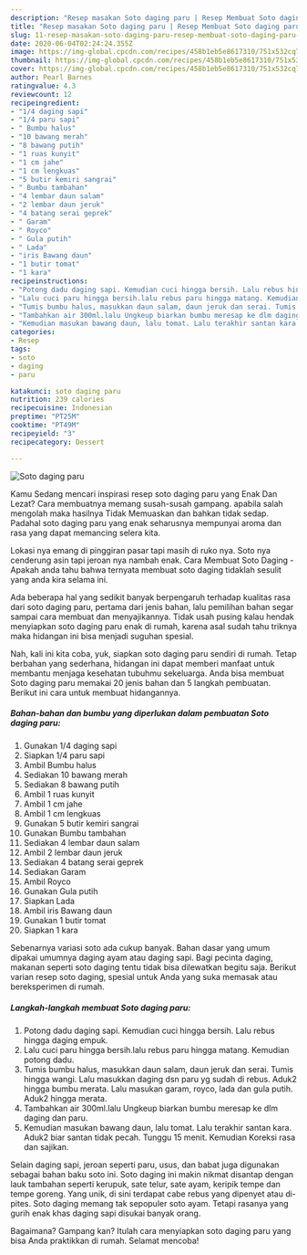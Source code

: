 ```yaml
---
description: "Resep masakan Soto daging paru | Resep Membuat Soto daging paru Yang Sedap"
title: "Resep masakan Soto daging paru | Resep Membuat Soto daging paru Yang Sedap"
slug: 11-resep-masakan-soto-daging-paru-resep-membuat-soto-daging-paru-yang-sedap
date: 2020-06-04T02:24:24.355Z
image: https://img-global.cpcdn.com/recipes/458b1eb5e8617310/751x532cq70/soto-daging-paru-foto-resep-utama.jpg
thumbnail: https://img-global.cpcdn.com/recipes/458b1eb5e8617310/751x532cq70/soto-daging-paru-foto-resep-utama.jpg
cover: https://img-global.cpcdn.com/recipes/458b1eb5e8617310/751x532cq70/soto-daging-paru-foto-resep-utama.jpg
author: Pearl Barnes
ratingvalue: 4.3
reviewcount: 12
recipeingredient:
- "1/4 daging sapi"
- "1/4 paru sapi"
- " Bumbu halus"
- "10 bawang merah"
- "8 bawang putih"
- "1 ruas kunyit"
- "1 cm jahe"
- "1 cm lengkuas"
- "5 butir kemiri sangrai"
- " Bumbu tambahan"
- "4 lembar daun salam"
- "2 lembar daun jeruk"
- "4 batang serai geprek"
- " Garam"
- " Royco"
- " Gula putih"
- " Lada"
- "iris Bawang daun"
- "1 butir tomat"
- "1 kara"
recipeinstructions:
- "Potong dadu daging sapi. Kemudian cuci hingga bersih. Lalu rebus hingga daging empuk."
- "Lalu cuci paru hingga bersih.lalu rebus paru hingga matang. Kemudian potong dadu."
- "Tumis bumbu halus, masukkan daun salam, daun jeruk dan serai. Tumis hingga wangi. Lalu masukkan daging dsn paru yg sudah di rebus. Aduk2 hingga bumbu merata. Lalu masukan garam, royco, lada dan gula putih. Aduk2 hingga merata."
- "Tambahkan air 300ml.lalu Ungkeup biarkan bumbu meresap ke dlm daging dan paru."
- "Kemudian masukan bawang daun, lalu tomat. Lalu terakhir santan kara. Aduk2 biar santan tidak pecah. Tunggu 15 menit. Kemudian Koreksi rasa dan sajikan."
categories:
- Resep
tags:
- soto
- daging
- paru

katakunci: soto daging paru 
nutrition: 239 calories
recipecuisine: Indonesian
preptime: "PT25M"
cooktime: "PT49M"
recipeyield: "3"
recipecategory: Dessert

---
```



![Soto daging paru](https://img-global.cpcdn.com/recipes/458b1eb5e8617310/751x532cq70/soto-daging-paru-foto-resep-utama.jpg)

Kamu Sedang mencari inspirasi resep soto daging paru yang Enak Dan Lezat? Cara membuatnya memang susah-susah gampang. apabila salah mengolah maka hasilnya Tidak Memuaskan dan bahkan tidak sedap. Padahal soto daging paru yang enak seharusnya mempunyai aroma dan rasa yang dapat memancing selera kita.

Lokasi nya emang di pinggiran pasar tapi masih di ruko nya. Soto nya cenderung asin tapi jeroan nya nambah enak. Cara Membuat Soto Daging - Apakah anda tahu bahwa ternyata membuat soto daging tidaklah sesulit yang anda kira selama ini.

Ada beberapa hal yang sedikit banyak berpengaruh terhadap kualitas rasa dari soto daging paru, pertama dari jenis bahan, lalu pemilihan bahan segar sampai cara membuat dan menyajikannya. Tidak usah pusing kalau hendak menyiapkan soto daging paru enak di rumah, karena asal sudah tahu triknya maka hidangan ini bisa menjadi suguhan spesial.


Nah, kali ini kita coba, yuk, siapkan soto daging paru sendiri di rumah. Tetap berbahan yang sederhana, hidangan ini dapat memberi manfaat untuk membantu menjaga kesehatan tubuhmu sekeluarga. Anda bisa membuat Soto daging paru memakai 20 jenis bahan dan 5 langkah pembuatan. Berikut ini cara untuk membuat hidangannya.

<!--inarticleads1-->

##### Bahan-bahan dan bumbu yang diperlukan dalam pembuatan Soto daging paru:

1. Gunakan 1/4 daging sapi
1. Siapkan 1/4 paru sapi
1. Ambil  Bumbu halus
1. Sediakan 10 bawang merah
1. Sediakan 8 bawang putih
1. Ambil 1 ruas kunyit
1. Ambil 1 cm jahe
1. Ambil 1 cm lengkuas
1. Gunakan 5 butir kemiri sangrai
1. Gunakan  Bumbu tambahan
1. Sediakan 4 lembar daun salam
1. Ambil 2 lembar daun jeruk
1. Sediakan 4 batang serai geprek
1. Sediakan  Garam
1. Ambil  Royco
1. Gunakan  Gula putih
1. Siapkan  Lada
1. Ambil iris Bawang daun
1. Gunakan 1 butir tomat
1. Siapkan 1 kara


Sebenarnya variasi soto ada cukup banyak. Bahan dasar yang umum dipakai umumnya daging ayam atau daging sapi. Bagi pecinta daging, makanan seperti soto daging tentu tidak bisa dilewatkan begitu saja. Berikut varian resep soto daging, spesial untuk Anda yang suka memasak atau bereksperimen di rumah. 

<!--inarticleads2-->

##### Langkah-langkah membuat Soto daging paru:

1. Potong dadu daging sapi. Kemudian cuci hingga bersih. Lalu rebus hingga daging empuk.
1. Lalu cuci paru hingga bersih.lalu rebus paru hingga matang. Kemudian potong dadu.
1. Tumis bumbu halus, masukkan daun salam, daun jeruk dan serai. Tumis hingga wangi. Lalu masukkan daging dsn paru yg sudah di rebus. Aduk2 hingga bumbu merata. Lalu masukan garam, royco, lada dan gula putih. Aduk2 hingga merata.
1. Tambahkan air 300ml.lalu Ungkeup biarkan bumbu meresap ke dlm daging dan paru.
1. Kemudian masukan bawang daun, lalu tomat. Lalu terakhir santan kara. Aduk2 biar santan tidak pecah. Tunggu 15 menit. Kemudian Koreksi rasa dan sajikan.


Selain daging sapi, jeroan seperti paru, usus, dan babat juga digunakan sebagai bahan baku soto ini. Soto daging ini makin nikmat disantap dengan lauk tambahan seperti kerupuk, sate telur, sate ayam, keripik tempe dan tempe goreng. Yang unik, di sini terdapat cabe rebus yang dipenyet atau di-pites. Soto daging memang tak sepopuler soto ayam. Tetapi rasanya yang gurih enak khas daging sapi disukai banyak orang. 

Bagaimana? Gampang kan? Itulah cara menyiapkan soto daging paru yang bisa Anda praktikkan di rumah. Selamat mencoba!

